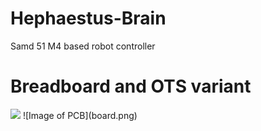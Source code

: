 # Hephaestus-Brain
Samd 51 M4 based robot controller

# Breadboard and OTS variant


<img src="https://raw.githubusercontent.com/Hephaestus-Arm/HephaestusArm2/master/photos/2.jpg" width="400">
![Image of PCB](board.png)
